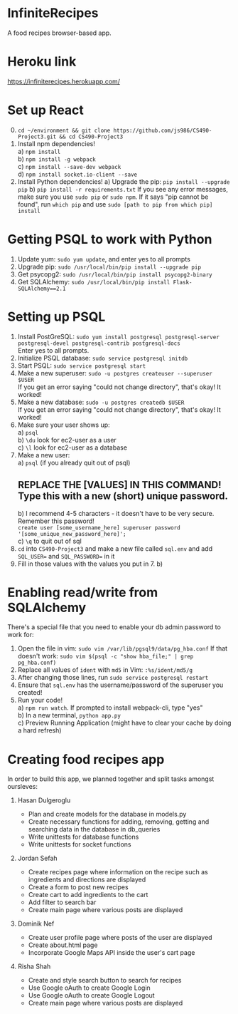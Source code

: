 # InfiniteRecipes
A food recipes browser-based app.

# Heroku link
https://infiniterecipes.herokuapp.com/

# Set up React  
0. `cd ~/environment && git clone https://github.com/js986/CS490-Project3.git && cd CS490-Project3`    
1. Install npm dependencies!    
  a) `npm install`    
  b) `npm install -g webpack`    
  c) `npm install --save-dev webpack`    
  d) `npm install socket.io-client --save`
2. Install Python dependencies!
  a) Upgrade the pip: `pip install --upgrade pip`
  b) `pip install -r requirements.txt`
If you see any error messages, make sure you use `sudo pip` or `sudo npm`. If it says "pip cannot be found", run `which pip` and use `sudo [path to pip from which pip] install`  
  
# Getting PSQL to work with Python  
  
1. Update yum: `sudo yum update`, and enter yes to all prompts    
2. Upgrade pip: `sudo /usr/local/bin/pip install --upgrade pip`  
3. Get psycopg2: `sudo /usr/local/bin/pip install psycopg2-binary`    
4. Get SQLAlchemy: `sudo /usr/local/bin/pip install Flask-SQLAlchemy==2.1`    
  
# Setting up PSQL  
  
1. Install PostGreSQL: `sudo yum install postgresql postgresql-server postgresql-devel postgresql-contrib postgresql-docs`    
    Enter yes to all prompts.    
2. Initialize PSQL database: `sudo service postgresql initdb`    
3. Start PSQL: `sudo service postgresql start`    
4. Make a new superuser: `sudo -u postgres createuser --superuser $USER`    
    If you get an error saying "could not change directory", that's okay! It worked!  
5. Make a new database: `sudo -u postgres createdb $USER`    
        If you get an error saying "could not change directory", that's okay! It worked!  
6. Make sure your user shows up:    
    a) `psql`    
    b) `\du` look for ec2-user as a user    
    c) `\l` look for ec2-user as a database    
7. Make a new user:    
    a) `psql` (if you already quit out of psql)    
    ## REPLACE THE [VALUES] IN THIS COMMAND! Type this with a new (short) unique password.   
    b) I recommend 4-5 characters - it doesn't have to be very secure. Remember this password!  
        `create user [some_username_here] superuser password '[some_unique_new_password_here]';`    
    c) `\q` to quit out of sql    
8. `cd` into `CS490-Project3` and make a new file called `sql.env` and add `SQL_USER=` and `SQL_PASSWORD=` in it  
9. Fill in those values with the values you put in 7. b)  
  
  
# Enabling read/write from SQLAlchemy  
There's a special file that you need to enable your db admin password to work for:  
1. Open the file in vim: `sudo vim /var/lib/pgsql9/data/pg_hba.conf`
If that doesn't work: `sudo vim $(psql -c "show hba_file;" | grep pg_hba.conf)`  
2. Replace all values of `ident` with `md5` in Vim: `:%s/ident/md5/g`  
3. After changing those lines, run `sudo service postgresql restart`  
4. Ensure that `sql.env` has the username/password of the superuser you created!  
5. Run your code!    
  a) `npm run watch`. If prompted to install webpack-cli, type "yes"    
  b) In a new terminal, `python app.py`    
  c) Preview Running Application (might have to clear your cache by doing a hard refresh)    

# Creating food recipes app
In order to build this app, we planned together and split tasks amongst oursleves:

1. Hasan Dulgeroglu
    - Plan and create models for the database in models.py
    - Create necessary functions for adding, removing, getting and searching data in the database in db_queries
    - Write unittests for database functions
    - Write unittests for socket functions

2. Jordan Sefah
    - Create recipes page where information on the recipe such as ingredients and directions are displayed
    - Create a form to post new recipes
    - Create cart to add ingredients to the cart
    - Add filter to search bar
    - Create main page where various posts are displayed

3. Dominik Nef
    - Create user profile page where posts of the user are displayed
    - Create about.html page
    - Incorporate Google Maps API inside the user's cart page

4. Risha Shah
    - Create and style search button to search for recipes 
    - Use Google oAuth to create Google Login
    - Use Google oAuth to create Google Logout
    - Create main page where various posts are displayed